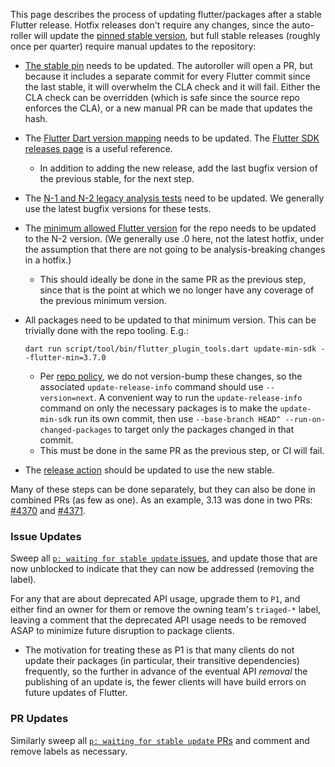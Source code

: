 This page describes the process of updating flutter/packages after a stable Flutter release. Hotfix releases don't require any changes, since the auto-roller will update the [pinned stable version](https://github.com/flutter/packages/blob/main/.ci/flutter_stable.version), but full stable releases (roughly once per quarter) require manual updates to the repository:
* [The stable pin](https://github.com/flutter/packages/blob/main/.ci/flutter_stable.version) needs to be updated. The autoroller will open a PR, but because it includes a separate commit for every Flutter commit since the last stable, it will overwhelm the CLA check and it will fail. Either the CLA check can be overridden (which is safe since the source repo enforces the CLA), or a new manual PR can be made that updates the hash.
* The [Flutter Dart version mapping](https://github.com/flutter/packages/blob/b4985e25fe0763ece3cfd7af58e0e8c9b9f04fc4/script/tool/lib/src/common/core.dart#L59-L71) needs to be updated. The [Flutter SDK releases page](https://docs.flutter.dev/release/archive) is a useful reference.
  * In addition to adding the new release, add the last bugfix version of the previous stable, for the next step.
* The [N-1 and N-2 legacy analysis tests](https://github.com/flutter/packages/blob/b4985e25fe0763ece3cfd7af58e0e8c9b9f04fc4/.ci.yaml#L223-L237) need to be updated. We generally use the latest bugfix versions for these tests.
* The [minimum allowed Flutter version](https://github.com/flutter/packages/blob/b4985e25fe0763ece3cfd7af58e0e8c9b9f04fc4/.ci/targets/repo_checks.yaml#L19) for the repo needs to be updated to the N-2 version. (We generally use .0 here, not the latest hotfix, under the assumption that there are not going to be analysis-breaking changes in a hotfix.)
  * This should ideally be done in the same PR as the previous step, since that is the point at which we no longer have any coverage of the previous minimum version.
* All packages need to be updated to that minimum version. This can be trivially done with the repo tooling. E.g.:

  `dart run script/tool/bin/flutter_plugin_tools.dart update-min-sdk --flutter-min=3.7.0`

  * Per [repo policy](../contributing/README.md#version), we do not version-bump these changes, so the associated `update-release-info` command should use `--version=next`. A convenient way to run the `update-release-info` command on only the necessary packages is to make the `update-min-sdk` run its own commit, then use `--base-branch HEAD^ --run-on-changed-packages` to target only the packages changed in that commit.
  * This must be done in the same PR as the previous step, or CI will fail.
* The [release action](https://github.com/flutter/packages/blob/e7d812cefce083fa09762d25cd42303737d05b9f/.github/workflows/release.yml#L34) should be updated to use the new stable.

Many of these steps can be done separately, but they can also be done in combined PRs (as few as one). As an example, 3.13 was done in two PRs: [#4370](https://github.com/flutter/packages/pull/4730) and  [#4371](https://github.com/flutter/packages/pull/4731).

### Issue Updates

Sweep all [`p: waiting for stable update` issues](https://github.com/flutter/flutter/labels/p%3A%20waiting%20for%20stable%20update), and update those that are now unblocked to indicate that they can now be addressed (removing the label).

For any that are about deprecated API usage, upgrade them to `P1`, and either find an owner for them or remove the owning team's `triaged-*` label, leaving a comment that the deprecated API usage needs to be removed ASAP to minimize future disruption to package clients.
  * The motivation for treating these as P1 is that many clients do not update their packages (in particular, their transitive dependencies) frequently, so the further in advance of the eventual API *removal* the publishing of an update is, the fewer clients will have build errors on future updates of Flutter.

### PR Updates

Similarly sweep all [`p: waiting for stable update` PRs](https://github.com/flutter/packages/labels/waiting%20for%20stable%20update) and comment and remove labels as necessary.